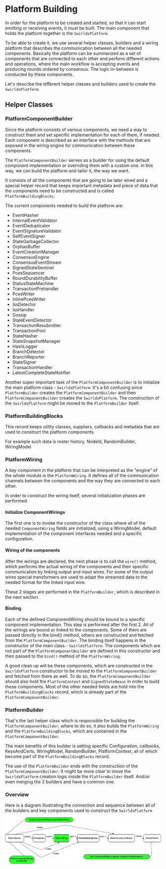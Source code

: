 # Platform Building

In order for the platform to be created and started, so that it can start emitting or receiving events, it must be built.
The main component that holds the platform together is the `SwirldsPlatform`.

To be able to create it, we use several helper classes, builders and a wiring platform that describes the communication between
all the needed components. Basically the platform can be summarized as a set of components that are connected to each other
and perform different actions and operations, where the main workflow is accepting events and producing rounds
ordered by consensus. The logic in-between is conducted by these components.

Let's describe the different helper classes and builders used to create the `SwirldsPlatform`.

## Helper Classes

### PlatformComponentBuilder

Since the platform consists of various components, we need a way to construct them and set specific implementation for
each of them, if needed. Each component is described as an interface with the methods that are exposed in the
wiring engine for communication between these components.

The `PlatformComponentBuilder` serves as a builder for using the default component implementation or overriding
them with a custom one. In this way, we can build the platform and tailor it, the way we want.

It consists of all the components that are going to be later wired and a special helper record that keeps important
metadata and piece of data that the components need to be constructed and is called `PlatformBuildingBlocks`.

The current components needed to build the platform are:

- EventHasher
- InternalEventValidator
- EventDeduplicator
- EventSignatureValidator
- SelfEventSigner
- StateGarbageCollector
- OrphanBuffer
- EventCreationManager
- ConsensusEngine
- ConsensusEventStream
- SignedStateSentinel
- PcesSequencer
- RoundDurabilityBuffer
- StatusStateMachine
- TransactionPrehandler
- PcesWriter
- InlinePcesWriter
- IssDetector
- IssHandler
- Gossip
- StaleEventDetector
- TransactionResubmitter
- TransactionPool
- StateHasher
- StateSnapshotManager
- HashLogger
- BranchDetector
- BranchReporter
- StateSigner
- TransactionHandler
- LatestCompleteStateNotifier

Another super important task of the `PlatformComponentBuilder` is to initialize the main platform class - `SwirldsPlatform`.
It's a bit confusing since `PlatformBuilder` creates the `PlatformComponentBuilder` and then `PlatformComponentBuilder`
creates the `SwirldsPlatform`. The construction of the `SwirldsPlatform` might be moved to the `PlatformBuilder` itself.

### PlatformBuildingBlocks

This record keeps utility classes, suppliers, callbacks and metadata that are used to construct the platform components.

For example such data is roster history, NodeId, RandomBuilder, WiringModel

### PlatformWiring

A key component in the platform that can be interpreted as the "engine" of the whole module is the `PlatformWiring`.
It defines all of the communication channels between the components and the way they are connected to each other.

In order to construct the wiring itself, several initialization phases are performed.

#### Initialize ComponentWirings

The first one is to invoke the constructor of the class where all of the needed `ComponentWiring` fields are initialized, using
a WiringModel, default implementation of the component interfaces needed and a specific configuration.

#### Wiring of the components

After the wirings are declared, the next phase is to call the `wire()` method, which performs the actual wiring of
the components and their specific communication by linking output and input wires. For some of the
output wires special transformers are used to adapt the streamed data to the needed format for the linked input wire.

These 2 stages are performed in the `PlatformBuilder`, which is described in the next section.

#### Binding

Each of the defined ComponentWiring should be bound to a specific component implementation. This step is performed after the
first 2. All of the wirings are bound or linked to the components. Some of them are passed directly in the bind() method,
others are constructed and fetched from the `PlatformComponentBuilder`. The binding itself happens in the constructor
of the main class - `SwirldsPlatform`. The components which are not part of the `PlatformComponentBuilder` are defined in this
constructor and then passed to the `bind()` method of the `PlatformWiring`.

A good clean up will be these components, which are constructed in the `SwirldsPlatform` constructor to be moved to the
`PlatformComponentBuilder` and fetched from there as well. To do so, the `PlatformComponentBuilder` should also hold
the `PlatformContext` and `SignedStateNexus` in order to build these components. Most of the other needed fields are hold
into the `PlatformBuildingBlocks` record, which is already part of the `PlatformComponentBuilder`.

### PlatformBuilder

That's the last helper class which is responsible for building the `PlatformComponentBuilder`, where to do so, it
also builds the `PlatformWiring` and the `PlatformBuildingBlocks`, which are contained in the `PlatformComponentBuilder`.

The main benefits of this builder is setting specific Configuration, callbacks, KeysAndCerts, WiringModel, RandomBuilder,
PlatformContext, all of which become part of the `PlatformBuildingBlocks` record.

The use of the `PlatformBuilder` ends with the construction of the `PlatformComponentBuilder`. It might be more clear to
move the `SwirldsPlatform` creation logic inside the `PlatformBuilder` itself. And/or even merging the 2 builders
and have a common one.

### Overview

Here is a diagram illustrating the connection and sequence between all of the builders and key components used to
construct the `SwirldsPlatform`

![](platform-building.png)
